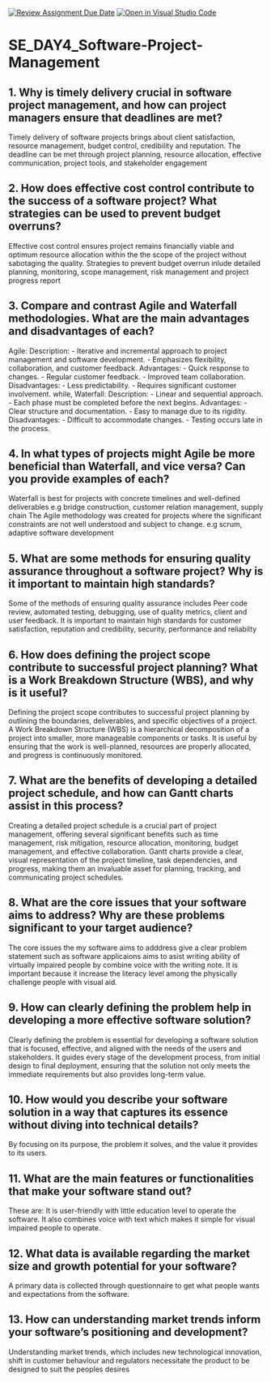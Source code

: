 [![Review Assignment Due Date](https://classroom.github.com/assets/deadline-readme-button-22041afd0340ce965d47ae6ef1cefeee28c7c493a6346c4f15d667ab976d596c.svg)](https://classroom.github.com/a/9pw6JKcu)
[![Open in Visual Studio Code](https://classroom.github.com/assets/open-in-vscode-2e0aaae1b6195c2367325f4f02e2d04e9abb55f0b24a779b69b11b9e10269abc.svg)](https://classroom.github.com/online_ide?assignment_repo_id=15807359&assignment_repo_type=AssignmentRepo)
# SE_DAY4_Software-Project-Management
## 1. Why is timely delivery crucial in software project management, and how can project managers ensure that deadlines are met?
Timely delivery of software projects brings about client satisfaction, resource management, budget control, credibility and reputation. The deadline can be met through project planning, resource allocation, effective communication, project tools, and stakeholder engagement

## 2. How does effective cost control contribute to the success of a software project? What strategies can be used to prevent budget overruns?
Effective cost control ensures project remains financially viable and optimum resource allocation within the the scope of the project without sabotaging the quality. Strategies to prevent budget overrun inlude detailed planning, monitoring, scope management, risk management and project progress report

## 3. Compare and contrast Agile and Waterfall methodologies. What are the main advantages and disadvantages of each?
Agile:
Description:
    - Iterative and incremental approach to project management and software development.
    - Emphasizes flexibility, collaboration, and customer feedback.
 Advantages:
    - Quick response to changes.
    - Regular customer feedback.
    - Improved team collaboration.
Disadvantages:
    - Less predictability.
    - Requires significant customer involvement.
while, 
Waterfall:
  Description:
    - Linear and sequential approach.
    - Each phase must be completed before the next begins.
 Advantages:
    - Clear structure and documentation.
    - Easy to manage due to its rigidity.
 Disadvantages:
    - Difficult to accommodate changes.
    - Testing occurs late in the process.

## 4. In what types of projects might Agile be more beneficial than Waterfall, and vice versa? Can you provide examples of each?
Waterfall is best for projects with concrete timelines and well-defined deliverables e.g bridge construction, customer relation management, supply chain
The Agile methodology was created for projects where the significant constraints are not well understood and subject to change. e.g scrum, adaptive software development

## 5. What are some methods for ensuring quality assurance throughout a software project? Why is it important to maintain high standards?
Some of the methods of ensuring quality assurance includes Peer code review, automated testing, debugging, use of quality metrics, client and user feedback.
It is important to maintain high standards for customer satisfaction, reputation and credibility, security, performance and reliabilty

## 6. How does defining the project scope contribute to successful project planning? What is a Work Breakdown Structure (WBS), and why is it useful?
 Defining the project scope contributes to successful project planning by outlining the boundaries, deliverables, and specific objectives of a project. 
 A Work Breakdown Structure (WBS) is a hierarchical decomposition of a project into smaller, more manageable components or tasks.
It is useful by ensuring that the work is well-planned, resources are properly allocated, and progress is continuously monitored.

## 7. What are the benefits of developing a detailed project schedule, and how can Gantt charts assist in this process?
Creating a detailed project schedule is a crucial part of project management, offering several significant benefits such as time management, risk mitigation, resource allocation, monitoring, budget management, and effective collaboration. Gantt charts provide a clear, visual representation of the project timeline, task dependencies, and progress, making them an invaluable asset for planning, tracking, and communicating project schedules.

## 8. What are the core issues that your software aims to address? Why are these problems significant to your target audience?
The core issues the my software aims to adddress give a clear problem statement such as software applicaions aims to asist writing ability of virtually impaired people by combine voice with the writing note. It is important because it increase the literacy level among the physically challenge people with visual aid.

## 9. How can clearly defining the problem help in developing a more effective software solution?
Clearly defining the problem is essential for developing a software solution that is focused, effective, and aligned with the needs of the users and stakeholders. It guides every stage of the development process, from initial design to final deployment, ensuring that the solution not only meets the immediate requirements but also provides long-term value.

## 10. How would you describe your software solution in a way that captures its essence without diving into technical details?
By focusing on its purpose, the problem it solves, and the value it provides to its users.

## 11. What are the main features or functionalities that make your software stand out?
These are: It is user-friendly with little education level to operate the software. It also combines voice with text which makes it simple for visual impaired people to operate.

## 12. What data is available regarding the market size and growth potential for your software?
A primary data is collected through questionnaire to get what people wants and expectations from the software.

## 13. How can understanding market trends inform your software’s positioning and development?
Understanding market trends, which includes new technological innovation, shift in customer behaviour and regulators necessitate the product to be designed to suit the peoples desires
